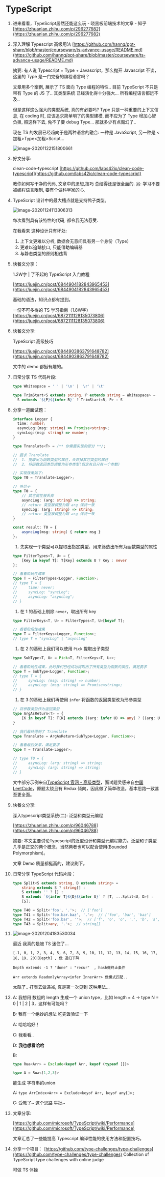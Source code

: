 # TypeScript

1. 进来看看，TypeScript居然还能这么玩 - 晓黑板前端技术的文章 - 知乎 [https://zhuanlan.zhihu.com/p/296277982](https://zhuanlan.zhihu.com/p/296277982)
2. 深入理解 Typescript 高级用法 [https://github.com/hannq/ppt-share/blob/master/courseware/ts-advance-usage/README.md](https://github.com/hannq/ppt-share/blob/master/courseware/ts-advance-usage/README.md)

   摘要: 有人说 Typescript = Type + Javascript，那么抛开 Javascript 不谈，这里的 Type 是一门完备的编程语言吗？

   文章用多个案例, 展示了 TS 面向 Type 编程的特性.. 目前 TypeScript 不只是 带有 Type 的 JS 了.. 其类型系统 已经演化得十分强大... 所有编程语言都远不及..

   但是这样这么强大的类型系统, 真的有必要吗? Type 只是一种重要的上下文信息, 在 coding 时, 应该追求简单明了的类型建模, 而不应为了 Type 增加心智负担, 照这样下去, 免不了要 debug Type... 那就多少有点魔幻了..

   现在 TS 的发展已经趋向于是两种语言的融合: 一种是 JavaScript, 另一种是 &lt;加粗&gt;Type&lt;加粗&gt;Script...

   ![image-20201122151800661](../../.gitbook/assets/image-20201122151800661.png)

3. 好文分享:

   clean-code-typescript [https://github.com/labs42io/clean-code-typescript](https://github.com/labs42io/clean-code-typescript)

   教你如何写干净的代码, 文章中的思想,技巧 总结得还是很全面的. 另: 学习不要被编程语言限制, 要有个做科学家的心.

4. TypeScript 设计中的最大槽点就是支持鸭子类型。

   ![image-20201124113306313](../../.gitbook/assets/image-20201124113306313%20%281%29.png)

   每次看到具有该特性的代码, 都令我无法忍受.

   在我看来 这种设计只有坏处:

   1. 上下文更难以分析, 数据会无意间具有另一个身份（Type）
   2. 更难以追踪接口, 只能借助编辑器
   3. 与静态类型的原则相违背

5. 快餐文分享：

   1.2W字 \| 了不起的 TypeScript 入门教程

   [https://juejin.cn/post/6844904182843965453](https://juejin.cn/post/6844904182843965453)

   基础的语法，知识点都有提到。

   一份不可多得的 TS 学习指南（1.8W字） [https://juejin.cn/post/6872111128135073806](https://juejin.cn/post/6872111128135073806)

6. 快餐文分享:

   TypeScript 高级技巧

   [https://juejin.cn/post/6844903863791648782](https://juejin.cn/post/6844903863791648782)

   文中的 demo 都挺有趣的。

7. 日常分享 TS 代码片段:

   ```typescript
   type Whitespace = ' ' | '\n' | '\r' | '\t'

   type TrimStart<S extends string, P extends string = Whitespace> =
     S extends `${P}${infer R}` ? TrimStart<R, P> : S
   ```

8. 分享一道面试题：

   ```typescript
   interface Logger {
     time: number;
     asyncLog:(msg: string) => Promise<string>;
     syncLog:(msg: string) => number;
   }

   type Translate<T> = /** 你需要实现的部分 **/;

   // 要求 Translate
   //  1. 提取出为函数类型的属性，丢弃掉其它类型的属性
   //  2. 将函数返回类型调整为形参类型(假定有且只有一个参数)

   // 实现效果如下:
   type T0 = Translate<Logger>;

   // 等价于
   type T0 = {
       // 其它属性被丢弃
       asyncLog: (arg: string) => string; 
       // return 类型被调整为跟 arg 保持一致
       syncLog: (arg: string) => string; 
       // return 类型被调整为跟 arg 保持一致
   }

   const result: T0 = {
       asyncLog(msg: string) { return msg }
   };
   ```

   1. 先实现一个类型可以提取出指定类型，用来筛选出所有为函数类型的属性

   ```typescript
   type FilterTypes<T, U> = {
       [Key in keyof T]: T[Key] extends U ? Key : never
   };

   // 看看阶段性成果
   type T = FilterTypes<Logger, Function>;
   // type T = {
   //     time: never;
   //     syncLog: "syncLog";
   //     asyncLog: "asyncLog";
   // }
   ```

   1. 在 1 的基础上剔除 `never`，取出所有 key

   ```typescript
   type FilterKeys<T, U> = FilterTypes<T, U>[keyof T];

   // 看看阶段性成果
   type T = FilterKeys<Logger, Function>;
   // type T = "syncLog" | "asyncLog"
   ```

   1. 在 2 的基础上我们可以使用 `Pick` 提取出子类型

   ```typescript
   type SubType<T, U> = Pick<T, FilterKeys<T, U>>;

   // 看看阶段性成果，此时我们已经成功提取出了所有类型为函数的属性，满足要求
   type T = SubType<Logger, Function>;
   // type T = {
   //     syncLog: (msg: string) => number;
   //     asyncLog: (msg: string) => Promise<string>;
   // }
   ```

   1. 在 3 的基础上我们再使用 `infer` 将函数的返回类型改为形参类型

   ```typescript
   // 将参数类型作为返回类型
   type ArgAsReturn<T> = {
       [K in keyof T]: T[K] extends ((arg: infer U) => any) ? ((arg: U) => U): never;
   }

   // 我们最终得到了 Translate
   type Translate = ArgAsReturn<SubType<Logger, Function>>;

   // 看看最后效果，满足要求
   type T = Translate<Logger>;

   // type T0 = {
   //     asyncLog: (arg: string) => string;
   //     syncLog: (arg: string) => string;
   // }
   ```

   文中部分示例来自[TypeScript 官网 - 高级类型](https://www.typescriptlang.org/docs/handbook/advanced-types.html)，面试题灵感来自[中国 LeetCode](https://github.com/LeetCode-OpenSource/hire/blob/master/typescript_zh.md?rgh-link-date=2020-04-13T15%3A04%3A56Z)，原题太绕且有 Redux 倾向，因此做了简单改造，基本思路一致甚至更全面。

9. 快餐文分享:

   深入typescript类型系统\(二\): 泛型和类型元编程

   [https://zhuanlan.zhihu.com/p/96046788](https://zhuanlan.zhihu.com/p/96046788)

   摘要: 本文主要讨论Typescript的泛型设计和类型元编程能力。泛型和子类型几乎是正交的两个概念，当然两者也可以配合使用\(Bounded Polymorphism\)。

   文章 Demo 质量都挺高的，建议刷下。

10. 日常分享 TypeScript 代码片段：

    ```typescript
    type Split<S extends string, D extends string> =
        string extends S ? string[] :
        S extends '' ? [] :
        S extends `${infer T}${D}${infer U}` ? [T, ...Split<U, D>] :
        [S];

    type T40 = Split<'foo', '.'>;  // ['foo']
    type T41 = Split<'foo.bar.baz', '.'>;  // ['foo', 'bar', 'baz']
    type T42 = Split<'foo.bar', ''>;  // ['f', 'o', 'o', '.', 'b', 'a', 'r']
    type T43 = Split<any, '.'>;  // string[]
    ```

11. ![image-20201204183530034](../../.gitbook/assets/image-20201204183530034.png)

    最近 我真的是被 TS 迷住了...

    ```text
    [-1, 0, 1, 2, 3, 4, 5, 6, 7, 8, 9, 10, 11, 12, 13, 14, 15, 16, 17, 18, 19, 20][Depth] , 做 递归下降

    Depth extends -1 ? "done" : "recur"  , hash做终止条件

    Arr extends ReadonlyArray<infer InnerArr> 做模式匹配..
    ```

    太酷了.. 打表去做递减, 真是第一次见到 这种用法...

12. A: 我想用 数组的 length 生成一个 union type，比如 length = 4 -&gt; type N = 0 \| 1 \| 2 \| 3，这样有可能吗？

    B: 我有一个绝妙的想法 吃完饭验证一下

    A: 哈哈哈好！

    C: 我看看..

    D: **我也想看哈哈**

    B:

    ```typescript
    type Rua<Arr> = Exclude<keyof Arr, keyof (typeof [])>

    type A = Rua<[1,2,3]>
    ```

    能生成 字符串的union

    A: `type ArrIndex<Arr> = Exclude<keyof Arr, keyof any[]>;`

    C: 受教了~ 这个思路 牛批~

13. 文章分享:

    [https://github.com/microsoft/TypeScript/wiki/Performance](https://github.com/microsoft/TypeScript/wiki/Performance)

    文章汇总了一些能提高 Typescript 编译性能的使用方法和配置技巧。

14. 分享一个项目： [https://github.com/type-challenges/type-challenges](https://github.com/type-challenges/type-challenges) Collection of TypeScript type challenges with online judge

    可做 TS 体操

